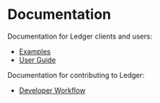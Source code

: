 # Documentation

Documentation for Ledger clients and users:

 - [Examples](examples.md)
 - [User Guide](user_guide.md)

Documentation for contributing to Ledger:

 - [Developer Workflow](workflow.md)
